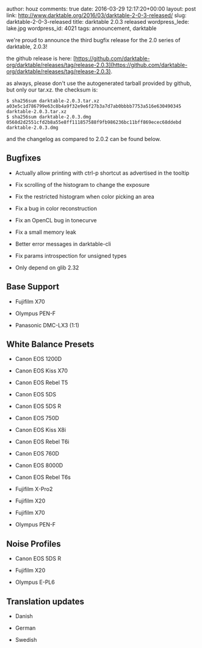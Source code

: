 author: houz
comments: true
date: 2016-03-29 12:17:20+00:00
layout: post
link: http://www.darktable.org/2016/03/darktable-2-0-3-released/
slug: darktable-2-0-3-released
title: darktable 2.0.3 released
wordpress_lede: lake.jpg
wordpress_id: 4021
tags: announcement, darktable

we're proud to announce the third bugfix release for the 2.0 series of darktable, 2.0.3!

the github release is here: [https://github.com/darktable-org/darktable/releases/tag/release-2.0.3](https://github.com/darktable-org/darktable/releases/tag/release-2.0.3).

as always, please don't use the autogenerated tarball provided by github, but only our tar.xz. the checksum is:

    
    $ sha256sum darktable-2.0.3.tar.xz
    a03e5c1d786799e63c8b4a9f32e9e6f27b3a7d7ab0bbbb7753a516e630490345  darktable-2.0.3.tar.xz
    $ sha256sum darktable-2.0.3.dmg 
    0568d2d2551cfd2b8a55e8ff111857588f9fb986236bc11bff869ecec68ddebd  darktable-2.0.3.dmg
    


and the changelog as compared to 2.0.2 can be found below.


## Bugfixes





	
  * Actually allow printing with ctrl-p shortcut as advertised in the tooltip

	
  * Fix scrolling of the histogram to change the exposure

	
  * Fix the restricted histogram when color picking an area

	
  * Fix a bug in color reconstruction

	
  * Fix an OpenCL bug in tonecurve

	
  * Fix a small memory leak

	
  * Better error messages in darktable-cli

	
  * Fix params introspection for unsigned types

	
  * Only depend on glib 2.32




## Base Support





	
  * Fujifilm X70

	
  * Olympus PEN-F

	
  * Panasonic DMC-LX3 (1:1)




## White Balance Presets





	
  * Canon EOS 1200D

	
  * Canon EOS Kiss X70

	
  * Canon EOS Rebel T5

	
  * Canon EOS 5DS

	
  * Canon EOS 5DS R

	
  * Canon EOS 750D

	
  * Canon EOS Kiss X8i

	
  * Canon EOS Rebel T6i

	
  * Canon EOS 760D

	
  * Canon EOS 8000D

	
  * Canon EOS Rebel T6s

	
  * Fujifilm X-Pro2

	
  * Fujifilm X20

	
  * Fujifilm X70

	
  * Olympus PEN-F




## Noise Profiles





	
  * Canon EOS 5DS R

	
  * Fujifilm X20

	
  * Olympus E-PL6




## Translation updates





	
  * Danish

	
  * German

	
  * Swedish


